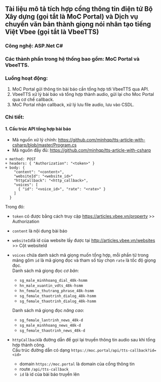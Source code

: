 ## Tài liệu mô tả tích hợp cổng thông tin điện tử Bộ Xây dựng (gọi tắt là MoC Portal) và Dịch vụ chuyển văn bản thành giọng nói nhân tạo tiếng Việt Vbee (gọi tắt là VbeeTTS)

### Công nghệ: ASP.Net C#

### Các thành phần trong hệ thống bao gồm: MoC Portal và VbeeTTS.

### Luồng hoạt động:
1. MoC Portal gửi thông tin bài báo cần tổng hợp tới VbeeTTS qua API.
2. VbeeTTS xử lý bài báo và tổng hợp thành audio, gửi lại cho Moc Portal qua cơ chế callback.
3. MoC Portal nhận callback, xử lý lưu file audio, lưu vào CSDL.

### Chi tiết:
#### 1. Cấu trúc API tổng hợp bài báo
+ Mã nguồn xử lý chính: https://github.com/minhqp/tts-article-with-csharp/blob/master/Program.cs
+ Mã nguồn đầy đủ: https://github.com/minhqp/tts-article-with-csharp

```
+ method: POST
+ headers: { "Authorization": "<token>" }
+ body: {
    "content": "<content>",
    "websiteId": "<website_id>"
    "httpCallback": "<http_callback>",
    "voices": [
      { "id": "<voice_id>", "rate": "<rate>" }
    ]
  }
  ```
  
  Trong đó:
  + `token` có được bằng cách truy cập https://articles.vbee.vn/property >> Authorization
  + `content` là nội dung bài báo
  + `websiteId`là id của website lấy được tại http://articles.vbee.vn/websites >> Cột websiteId
  + `voices` chứa danh sách mã giọng muốn tổng hợp, mỗi phần tử trong mảng gôm `id` là mã giọng đọc và tham số tùy chọn `rate` là tốc độ giọng đọc.  
  Danh sách mã giọng đọc *cơ bản*:
    - `sg_male_minhhoang_dial_48k-hsmm`
    - `hn_male_xuantin_vdts_48k-hsmm`
    - `hn_female_thutrang_phrase_48k-hsmm`
    - `sg_female_thaotrinh_dialog_48k-hsmm`
    - `sg_female_thaotrinh_dialog_48k-hsmm`
 
    Danh sách mã giọng đọc *nâng cao*:
    - `sg_female_lantrinh_news_48k-d`
    - `sg_male_minhhoang_news_48k-d`
    - `sg_female_thaotrinh_news_48k-d`
  + `httpCallback`là đường dẫn để gọi lại truyền thông tin audio sau khi tổng hợp thành công.  
  Cấu trúc đường dẫn có dạng `https://moc.portal/api/tts-callback?id=<id>`  
    - domain `https://moc.portal` là domain của cổng thông tin
    - route `/api/tts-callback`
    - `id` là id của bài báo truyền lên
 
